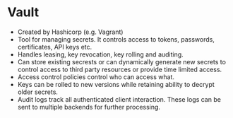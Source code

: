# Vault

* Created by Hashicorp (e.g. Vagrant)
* Tool for managing secrets. It controls access to tokens, passwords, certificates, API keys etc.
* Handles leasing, key revocation, key rolling and auditing.
* Can store existing secrests or can dynamically generate new secrets to control access to third party resources or provide time limited access.
* Access control policies control who can access what.
* Keys can be rolled to new versions while retaining ability to decrypt older secrets.
* Audit logs track all authenticated client interaction. These logs can be sent to multiple backends for further processing.

